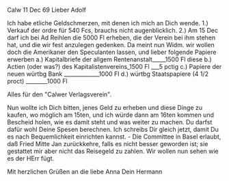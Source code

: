  Calw 11 Dec 69
Lieber Adolf

Ich habe etliche Geldschmerzen, mit denen ich mich an Dich wende. 1.) Verkauf der ordre für 540 Fcs, brauchs nicht augenblicklich. 2.) Am 15 Dec darf ich bei Ad Reihlen die 5000 Fl erheben, die der Verein bei ihm stehen hat, und die wir fest anzulegen gedenken. Da meint nun Widm. wir wollen doch die Amerikaner den Speculanten lassen, und lieber folgende Papiere erwerben
 a.) Kapitalbriefe der allgem Rentenanstalt_____1500 Fl
diese b.) Actien (oder was?) des Kapitalistenvereins_1500 Fl ___5 pctig c.) Papiere der neuen würtbg Bank _____________1000 Fl  d.) würtbg Staatspapiere (4 1/2 proct) ________1000 Fl

Alles für den "Calwer Verlagsverein".

Nun wollte ich Dich bitten, jenes Geld zu erheben und diese Dinge zu kaufen, wo möglich am 15ten, und ich würde dann am 16ten kommen und Bescheid holen, wie es damit steht und was weiter zu machen. Du darfst dafür wohl Deine Spesen berechnen. Ich schreibs Dir gleich jetzt, damit Du es nach Bequemlichkeit einrichten kannst. - Die Committee in Basel erlaubt, daß Fried Mitte Jan zurückkehre, falls es nicht besser geworden ist; sie gestattet mir aber nicht das Reisegeld zu zahlen. Wir wollen nun sehen wie es der HErr fügt.

 Mit herzlichen Grüßen an die liebe Anna
 Dein Hermann
